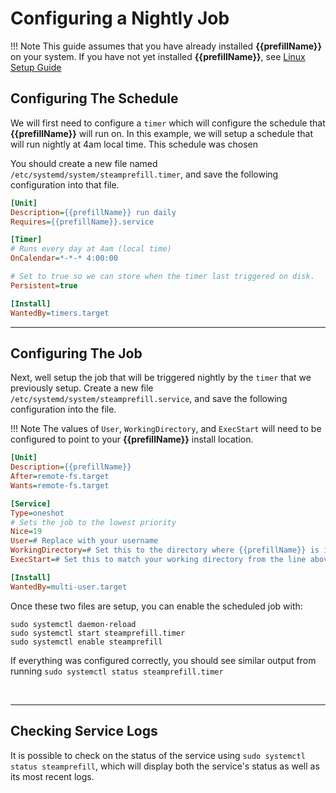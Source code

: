 # Configuring a Nightly Job

!!! Note
    This guide assumes that you have already installed **{{prefillName}}** on your system.  If you have not yet installed **{{prefillName}}**, see [Linux Setup Guide](../Linux-Setup-Guide)


## Configuring The Schedule

We will first need to configure a `timer` which will configure the schedule that **{{prefillName}}** will run on.  In this example, we will setup a schedule that will run nightly at 4am local time.  This schedule was chosen

You should create a new file named `/etc/systemd/system/steamprefill.timer`, and save the following configuration into that file.

```ini
[Unit]
Description={{prefillName}} run daily
Requires={{prefillName}}.service

[Timer]
# Runs every day at 4am (local time)
OnCalendar=*-*-* 4:00:00

# Set to true so we can store when the timer last triggered on disk.
Persistent=true

[Install]
WantedBy=timers.target
```

-----

## Configuring The Job

Next, well setup the job that will be triggered nightly by the `timer` that we previously setup.  Create a new file `/etc/systemd/system/steamprefill.service`, and save the following configuration into the file.

!!! Note
    The values of `User`, `WorkingDirectory`, and `ExecStart` will need to be configured to point to your **{{prefillName}}** install location.

```ini
[Unit]
Description={{prefillName}}
After=remote-fs.target
Wants=remote-fs.target

[Service]
Type=oneshot
# Sets the job to the lowest priority
Nice=19
User=# Replace with your username
WorkingDirectory=# Set this to the directory where {{prefillName}} is installed.  E.g /home/tim/Prefills
ExecStart=# Set this to match your working directory from the line above.  E.g. /home/tim/Prefills/{{prefillName}} prefill --no-ansi

[Install]
WantedBy=multi-user.target
```

Once these two files are setup, you can enable the scheduled job with:
```
sudo systemctl daemon-reload
sudo systemctl start steamprefill.timer
sudo systemctl enable steamprefill
```

If everything was configured correctly, you should see similar output from running `sudo systemctl status steamprefill.timer`

<div data-cli-player="../casts/systemd-timer-status.cast" data-rows=8></div>
<br>

-----

## Checking Service Logs

It is possible to check on the status of the service using `sudo systemctl status steamprefill`, which will display both the service's status as well as its most recent logs.

<div data-cli-player="../casts/systemd-service-logs.cast" data-rows=17></div>
<br>

